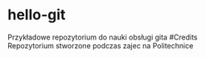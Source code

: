# hello-git
Przykładowe repozytorium do nauki obsługi gita
#Credits  
Repozytorium stworzone podczas zajec na Politechnice
